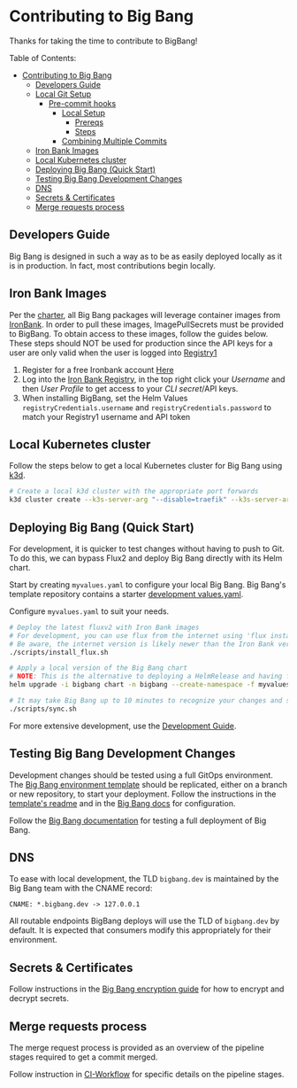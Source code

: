 # Contributing to Big Bang

Thanks for taking the time to contribute to BigBang!

Table of Contents:

- [Contributing to Big Bang](#contributing-to-big-bang)
  - [Developers Guide](#developers-guide)
  - [Local Git Setup](#local-git-setup)
    - [Pre-commit hooks](#pre-commit-hooks)
      - [Local Setup](#local-setup)
        - [Prereqs](#prereqs)
        - [Steps](#steps)
      - [Combining Multiple Commits](#combining-multiple-commits)
  - [Iron Bank Images](#iron-bank-images)
  - [Local Kubernetes cluster](#local-kubernetes-cluster)
  - [Deploying Big Bang (Quick Start)](#deploying-big-bang-quick-start)
  - [Testing Big Bang Development Changes](#testing-big-bang-development-changes)
  - [DNS](#dns)
  - [Secrets & Certificates](#secrets--certificates)
  - [Merge requests process](#merge-requests-process)

## Developers Guide 

Big Bang is designed in such a way as to be as easily deployed locally as it is in production.  In fact, most contributions begin locally.

## Iron Bank Images

Per the [charter](https://repo1.dso.mil/platform-one/big-bang/charter), all Big Bang packages will leverage container images from [IronBank](https://ironbank.dso.mil/).  In order to pull these images, ImagePullSecrets must be provided to BigBang.  To obtain access to these images, follow the guides below.  These steps should NOT be used for production since the API keys for a user are only valid when the user is logged into [Registry1](https://registry1.dso.mil)

1) Register for a free Ironbank account [Here](https://sso-info.il2.dso.mil/new_account.html)
1) Log into the [Iron Bank Registry](https://registry1.dso.mil), in the top right click your *Username* and then *User Profile* to get access to your *CLI secret*/API keys.
1) When installing BigBang, set the Helm Values `registryCredentials.username` and `registryCredentials.password` to match your Registry1 username and API token

## Local Kubernetes cluster

Follow the steps below to get a local Kubernetes cluster for Big Bang  using [k3d](https://k3d.io/).

```bash
# Create a local k3d cluster with the appropriate port forwards
k3d cluster create --k3s-server-arg "--disable=traefik" --k3s-server-arg "--disable=metrics-server" -p 80:80@loadbalancer -p 443:443@loadbalancer
```

## Deploying Big Bang (Quick Start)

For development, it is quicker to test changes without having to push to Git.  To do this, we can bypass Flux2 and deploy Big Bang directly with its Helm chart.

Start by creating `myvalues.yaml` to configure your local Big Bang.  Big Bang's template repository contains a starter [development values.yaml](https://repo1.dso.mil/platform-one/big-bang/customers/template/-/blob/main/dev/configmap.yaml).

Configure `myvalues.yaml` to suit your needs.

```bash
# Deploy the latest fluxv2 with Iron Bank images
# For development, you can use flux from the internet using 'flux install`
# Be aware, the internet version is likely newer than the Iron Bank version
./scripts/install_flux.sh

# Apply a local version of the Big Bang chart
# NOTE: This is the alternative to deploying a HelmRelease and having flux manage it, we use a local copy to avoid having to commit every change
helm upgrade -i bigbang chart -n bigbang --create-namespace -f myvalues.yaml

# It may take Big Bang up to 10 minutes to recognize your changes and start to deploy them.  This is based on the flux `interval` value set for polling.  You can force Big Bang to immediately check for changes by running the ./scripts/sync.sh script.
./scripts/sync.sh
```

For more extensive development, use the [Development Guide](./docs/developer).

## Testing Big Bang Development Changes

Development changes should be tested using a full GitOps environment.  The [Big Bang environment template](https://repo1.dso.mil/platform-one/big-bang/customers/template/) should be replicated, either on a branch or new repository, to start your deployment.  Follow the instructions in the [template's readme](https://repo1.dso.mil/platform-one/big-bang/customers/template/-/tree/main/README.md) and in the [Big Bang docs](./docs) for configuration.

Follow the [Big Bang documentation](./docs) for testing a full deployment of Big Bang.

## DNS

To ease with local development, the TLD `bigbang.dev` is maintained by the Big Bang team with the CNAME record:

`CNAME: *.bigbang.dev -> 127.0.0.1`

All routable endpoints BigBang deploys will use the TLD of `bigbang.dev` by default.  It is expected that consumers modify this appropriately for their environment.

## Secrets & Certificates

Follow instructions in the [Big Bang encryption guide](./docs/encryption.md) for how to encrypt and decrypt secrets.

## Merge requests process

The merge request process is provided as an overview of the pipeline stages required to get a commit merged.

Follow instruction in [CI-Workflow](./docs/developer/ci-workflow.md) for specific details on the pipeline stages.


